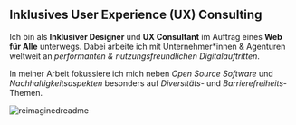 ## Inklusives User Experience (UX) Consulting

Ich bin als **Inklusiver Designer** und **UX Consultant** im Auftrag eines **Web für Alle** unterwegs. Dabei arbeite ich mit Unternehmer*innen & Agenturen weltweit an *performanten & nutzungsfreundlichen Digitalauftritten*.

In meiner Arbeit fokussiere ich mich neben *Open Source Software* und *Nachhaltigkeitsaspekten* besonders auf *Diversitäts*- und *Barrierefreiheits*-Themen.

<img src="https://myreadme.vercel.app/api/embed/wohfab?panels=userstatistics,toprepositories,toplanguages,commitgraph" alt="reimaginedreadme" />

